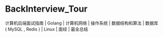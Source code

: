 # BackInterview_Tour
计算机后端面试指南 | Golang | 计算机网络 | 操作系统 | 数据结构和算法 | 数据库( MySQL , Redis ) | Linux | 面经 | 最全总结
